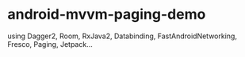 # android-mvvm-paging-demo

using Dagger2, Room, RxJava2, Databinding, FastAndroidNetworking, Fresco, Paging, Jetpack...
